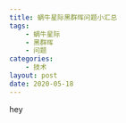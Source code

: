 ```yaml
---
title: 蜗牛星际黑群晖问题小汇总
tags: 
    - 蜗牛星际
    - 黑群晖
    - 问题
categories:
    - 技术
layout: post
date: 2020-05-18
--- 
```


hey